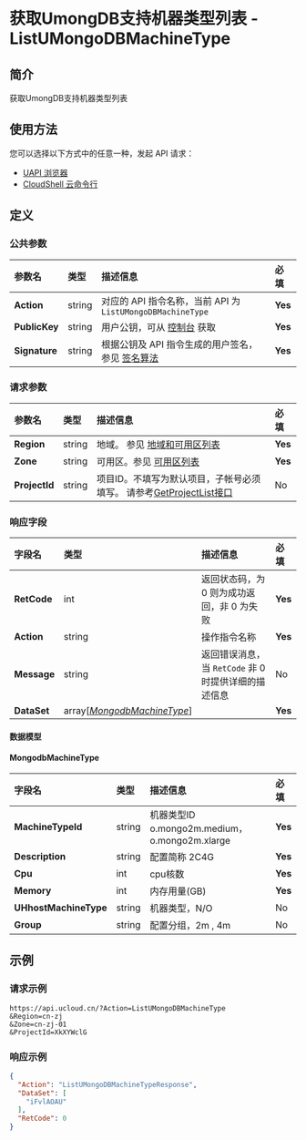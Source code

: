 # 获取UmongDB支持机器类型列表 - ListUMongoDBMachineType

## 简介

获取UmongDB支持机器类型列表






## 使用方法

您可以选择以下方式中的任意一种，发起 API 请求：
- [UAPI 浏览器](https://console.ucloud.cn/uapi/detail?id=ListUMongoDBMachineType)
- [CloudShell 云命令行](https://shell.ucloud.cn/)


## 定义

### 公共参数

| 参数名 | 类型 | 描述信息 | 必填 |
|:---|:---|:---|:---|
| **Action**     | string  | 对应的 API 指令名称，当前 API 为 `ListUMongoDBMachineType`                        | **Yes** |
| **PublicKey**  | string  | 用户公钥，可从 [控制台](https://console.ucloud.cn/uapi/apikey) 获取                                             | **Yes** |
| **Signature**  | string  | 根据公钥及 API 指令生成的用户签名，参见 [签名算法](api/summary/signature.md)  | **Yes** |

### 请求参数

| 参数名 | 类型 | 描述信息 | 必填 |
|:---|:---|:---|:---|
| **Region** | string | 地域。 参见 [地域和可用区列表](https://docs.ucloud.cn/api/summary/regionlist) |**Yes**|
| **Zone** | string | 可用区。参见 [可用区列表](https://docs.ucloud.cn/api/summary/regionlist) |**Yes**|
| **ProjectId** | string | 项目ID。不填写为默认项目，子帐号必须填写。 请参考[GetProjectList接口](https://docs.ucloud.cn/api/summary/get_project_list) |No|

### 响应字段

| 字段名 | 类型 | 描述信息 | 必填 |
|:---|:---|:---|:---|
| **RetCode** | int | 返回状态码，为 0 则为成功返回，非 0 为失败 |**Yes**|
| **Action** | string | 操作指令名称 |**Yes**|
| **Message** | string | 返回错误消息，当 `RetCode` 非 0 时提供详细的描述信息 |No|
| **DataSet** | array[[*MongodbMachineType*](#MongodbMachineType)] |  |**Yes**|

#### 数据模型


#### MongodbMachineType

| 字段名 | 类型 | 描述信息 | 必填 |
|:---|:---|:---|:---|
| **MachineTypeId** | string | 机器类型ID o.mongo2m.medium，o.mongo2m.xlarge |**Yes**|
| **Description** | string | 配置简称  2C4G |**Yes**|
| **Cpu** | int | cpu核数 |**Yes**|
| **Memory** | int | 内存用量(GB) |**Yes**|
| **UHhostMachineType** | string | 机器类型，N/O |No|
| **Group** | string | 配置分组，2m , 4m |No|

## 示例

### 请求示例
    
```
https://api.ucloud.cn/?Action=ListUMongoDBMachineType
&Region=cn-zj
&Zone=cn-zj-01
&ProjectId=XkXYWclG
```

### 响应示例
    
```json
{
  "Action": "ListUMongoDBMachineTypeResponse",
  "DataSet": [
    "iFvlAOAU"
  ],
  "RetCode": 0
}
```






